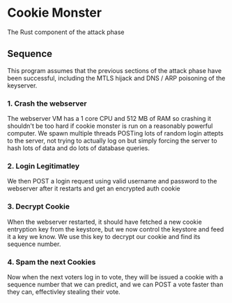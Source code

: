 # Cookie Monster
The Rust component of the attack phase

## Sequence
This program assumes that the previous sections of the attack phase have been successful, including the MTLS hijack and DNS / ARP poisoning of the keyserver.
### 1. Crash the webserver
The webserver VM has a 1 core CPU and 512 MB of RAM so crashing it shouldn't be too hard if cookie monster is run on a reasonably powerful computer.
We spawn multiple threads POSTing lots of random login attepts to the server, not trying to actually log on but simply forcing the server to hash lots of data and do lots of database queries.

### 2. Login Legitimatley
We then POST a login request using valid username and password to the webserver after it restarts and get an encrypted auth cookie

### 3. Decrypt Cookie
When the webserver restarted, it should have fetched a new cookie entryption key from the keystore, but we now control the keystore and feed it a key we know.
We use this key to decrypt our cookie and find its sequence number.

### 4. Spam the next Cookies
Now when the next voters log in to vote, they will be issued a cookie with a sequence number that we can predict, and we can POST a vote faster than they can, effectivley stealing their vote.


